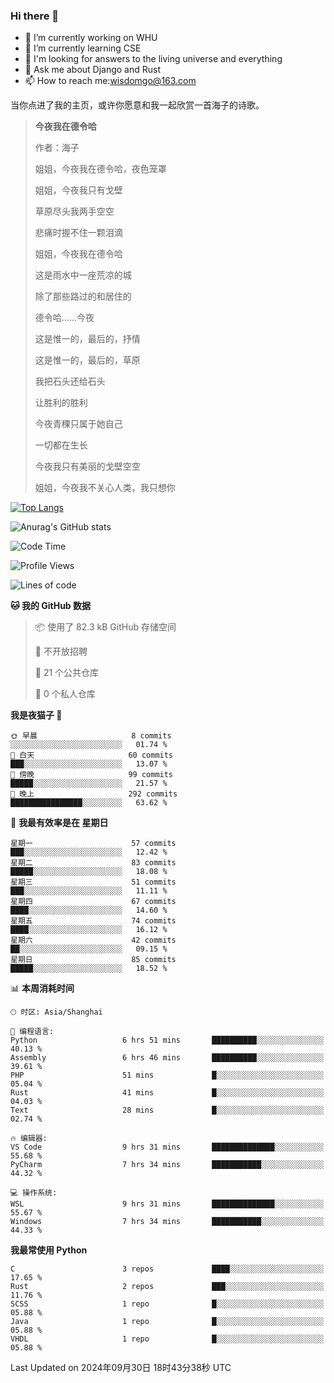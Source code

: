 ### Hi there 👋



- 🔭 I’m currently working on WHU
- 🌱 I’m currently learning CSE
- 🤔 I'm looking for answers to the living universe and everything
- 💬 Ask me about Django and Rust
- 📫 How to reach me:wisdomgo@163.com

当你点进了我的主页，或许你愿意和我一起欣赏一首海子的诗歌。

>**今夜我在德令哈**
>
>作者：海子
>
>姐姐，今夜我在德令哈，夜色笼罩
>
>姐姐，今夜我只有戈壁
>
>草原尽头我两手空空
>
>悲痛时握不住一颗泪滴
>
>姐姐，今夜我在德令哈
>
>这是雨水中一座荒凉的城
>
>除了那些路过的和居住的
>
>德令哈......今夜
>
>这是惟一的，最后的，抒情
>
>这是惟一的，最后的，草原
>
>我把石头还给石头
>
>让胜利的胜利
>
>今夜青稞只属于她自己
>
>一切都在生长
>
>今夜我只有美丽的戈壁空空
>
>姐姐，今夜我不关心人类，我只想你



[![Top Langs](https://github-readme-stats.vercel.app/api/top-langs/?username=wisdomgo&theme=onedark)](https://github.com/anuraghazra/github-readme-stats)

![Anurag's GitHub stats](https://github-readme-stats.vercel.app/api?username=wisdomgo&hide=contribs,stars&theme=synthwave)

<!--START_SECTION:waka-->
![Code Time](http://img.shields.io/badge/Code%20Time-259%20hrs%2043%20mins-blue)

![Profile Views](http://img.shields.io/badge/%E4%B8%AA%E4%BA%BA%E8%B5%84%E6%96%99%E8%A7%82%E7%9C%8B%E6%AC%A1%E6%95%B0-36-blue)

![Lines of code](https://img.shields.io/badge/%E4%BB%8E%E3%80%8CHello%20World%E3%80%8D%E8%B5%B7%E6%88%91%E5%B7%B2%E7%BB%8F%E5%86%99%E4%BA%86-638.8%20thousand%20%E8%A1%8C%E4%BB%A3%E7%A0%81-blue)

**🐱 我的 GitHub 数据** 

> 📦  使用了 82.3 kB GitHub 存储空间 
 > 
> 🚫 不开放招聘
 > 
> 📜 21 个公共仓库 
 > 
> 🔑 0 个私人仓库 
 > 
**我是夜猫子 🦉** 

```text
🌞 早晨                     8 commits           ░░░░░░░░░░░░░░░░░░░░░░░░░   01.74 % 
🌆 白天                     60 commits          ███░░░░░░░░░░░░░░░░░░░░░░   13.07 % 
🌃 傍晚                     99 commits          █████░░░░░░░░░░░░░░░░░░░░   21.57 % 
🌙 晚上                     292 commits         ████████████████░░░░░░░░░   63.62 % 
```
📅 **我最有效率是在 星期日** 

```text
星期一                      57 commits          ███░░░░░░░░░░░░░░░░░░░░░░   12.42 % 
星期二                      83 commits          █████░░░░░░░░░░░░░░░░░░░░   18.08 % 
星期三                      51 commits          ███░░░░░░░░░░░░░░░░░░░░░░   11.11 % 
星期四                      67 commits          ████░░░░░░░░░░░░░░░░░░░░░   14.60 % 
星期五                      74 commits          ████░░░░░░░░░░░░░░░░░░░░░   16.12 % 
星期六                      42 commits          ██░░░░░░░░░░░░░░░░░░░░░░░   09.15 % 
星期日                      85 commits          █████░░░░░░░░░░░░░░░░░░░░   18.52 % 
```


📊 **本周消耗时间** 

```text
🕑︎ 时区: Asia/Shanghai

💬 编程语言: 
Python                   6 hrs 51 mins       ██████████░░░░░░░░░░░░░░░   40.13 % 
Assembly                 6 hrs 46 mins       ██████████░░░░░░░░░░░░░░░   39.61 % 
PHP                      51 mins             █░░░░░░░░░░░░░░░░░░░░░░░░   05.04 % 
Rust                     41 mins             █░░░░░░░░░░░░░░░░░░░░░░░░   04.03 % 
Text                     28 mins             █░░░░░░░░░░░░░░░░░░░░░░░░   02.74 % 

🔥 编辑器: 
VS Code                  9 hrs 31 mins       ██████████████░░░░░░░░░░░   55.68 % 
PyCharm                  7 hrs 34 mins       ███████████░░░░░░░░░░░░░░   44.32 % 

💻 操作系统: 
WSL                      9 hrs 31 mins       ██████████████░░░░░░░░░░░   55.67 % 
Windows                  7 hrs 34 mins       ███████████░░░░░░░░░░░░░░   44.33 % 
```

**我最常使用 Python** 

```text
C                        3 repos             ████░░░░░░░░░░░░░░░░░░░░░   17.65 % 
Rust                     2 repos             ███░░░░░░░░░░░░░░░░░░░░░░   11.76 % 
SCSS                     1 repo              █░░░░░░░░░░░░░░░░░░░░░░░░   05.88 % 
Java                     1 repo              █░░░░░░░░░░░░░░░░░░░░░░░░   05.88 % 
VHDL                     1 repo              █░░░░░░░░░░░░░░░░░░░░░░░░   05.88 % 
```




 Last Updated on 2024年09月30日 18时43分38秒 UTC
<!--END_SECTION:waka-->
